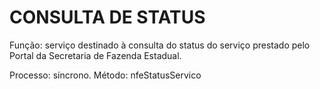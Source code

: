 # CONSULTA DE STATUS

Função: serviço destinado à consulta do status do serviço prestado pelo Portal da Secretaria
de Fazenda Estadual.

Processo: síncrono.
Método: nfeStatusServico
